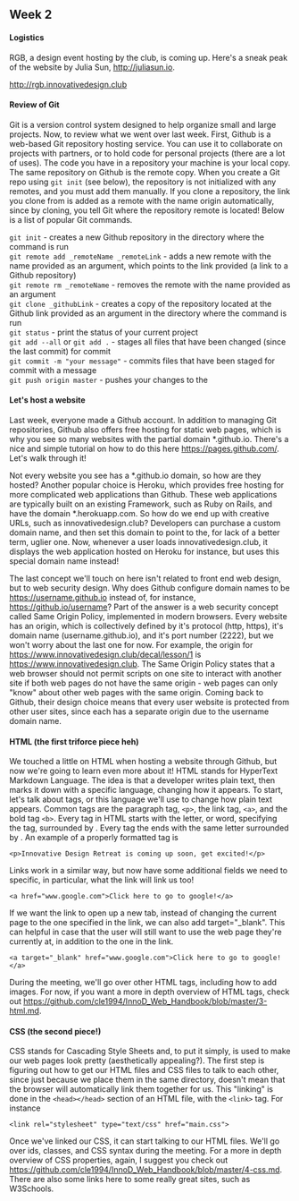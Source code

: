 ## Week 2

#### Logistics
RGB, a design event hosting by the club, is coming up. Here's a sneak peak of the website by Julia Sun, <http://juliasun.io>.

<http://rgb.innovativedesign.club>

#### Review of Git
Git is a version control system designed to help organize small and large projects. Now, to review what we went over last week. First, Github is a web-based Git repository hosting service. You can use it to collaborate on projects with partners, or to hold code for personal projects (there are a lot of uses). The code you have in a repository your machine is your local copy. The same repository on Github is the remote copy. When you create a Git repo using `git init` (see below), the repository is not initialized with any remotes, and you must add them manually. If you clone a repository, the link you clone from is added as a remote with the name origin automatically, since by cloning, you tell Git where the repository remote is located! Below is a list of popular Git commands.

`git init` - creates a new Github repository in the directory where the command is run <br>
`git remote add _remoteName _remoteLink` - adds a new remote with the name provided as an argument, which points to the link provided (a link to a Github repository) <br>
`git remote rm _remoteName` - removes the remote with the name provided as an argument <br>
`git clone _githubLink` - creates a copy of the repository located at the Github link provided as an argument in the directory where the command is run <br>
`git status` - print the status of your current project <br>
`git add --all` or `git add .` - stages all files that have been changed (since the last commit) for commit <br>
`git commit -m "your message"` - commits files that have been staged for commit with a message <br>
`git push origin master` - pushes your changes to the <br>

#### Let's host a website
Last week, everyone made a Github account. In addition to managing Git repositories, Github also offers free hosting for static web pages, which is why you see so many websites with the partial domain \*.github.io. There's a nice and simple tutorial on how to do this here <https://pages.github.com/>. Let's walk through it!

Not every website you see has a \*.github.io domain, so how are they hosted? Another popular choice is Heroku, which provides free hosting for more complicated web applications than Github. These web applications are typically built on an existing Framework, such as Ruby on Rails, and have the domain \*.herokuapp.com. So how do we end up with creative URLs, such as innovativedesign.club? Developers can purchase a custom domain name, and then set this domain to point to the, for lack of a better term, uglier one. Now, whenever a user loads innovativedesign.club, it displays the web application hosted on Heroku for instance, but uses this special domain name instead!

The last concept we'll touch on here isn't related to front end web design, but to web security design. Why does Github configure domain names to be https://username.github.io instead of, for instance, https://github.io/username? Part of the answer is a web security concept called Same Origin Policy, implemented in modern browsers. Every website has an origin, which is collectively defined by it's protocol (http, https), it's domain name (username.github.io), and it's port number (2222), but we won't worry about the last one for now. For example, the origin for https://www.innovativedesign.club/decal/lesson/1 is https://www.innovativedesign.club. The Same Origin Policy states that a web browser should not permit scripts on one site to interact with another site if both web pages do not have the same origin - web pages can only "know" about other web pages with the same origin. Coming back to Github, their design choice means that every user website is protected from other user sites, since each has a separate origin due to the username domain name.

#### HTML (the first triforce piece heh)
We touched a little on HTML when hosting a website through Github, but now we're going to learn even more about it! HTML stands for HyperText Markdown Language. The idea is that a developer writes plain text, then marks it down with a specific language, changing how it appears. To start, let's talk about tags, or this language we'll use to change how plain text appears. Common tags are the paragraph tag, `<p>`, the link tag, `<a>`, and the bold tag `<b>`. Every tag in HTML starts with the letter, or word, specifying the tag, surrounded by <tag>. Every tag the ends with the same letter surrounded by </tag>. An example of a properly formatted tag is

`<p>Innovative Design Retreat is coming up soon, get excited!</p>`

Links work in a similar way, but now have some additional fields we need to specific, in particular, what the link will link us too!

`<a href="www.google.com">Click here to go to google!</a>`

If we want the link to open up a new tab, instead of changing the current page to the one specified in the link, we can also add target="\_blank". This can helpful in case that the user will still want to use the web page they're currently at, in addition to the one in the link.

`<a target="_blank" href="www.google.com">Click here to go to google!</a>`

During the meeting, we'll go over other HTML tags, including how to add images. For now, if you want a more in depth overview of HTML tags, check out <https://github.com/cle1994/InnoD_Web_Handbook/blob/master/3-html.md>.

#### CSS (the second piece!)
CSS stands for Cascading Style Sheets and, to put it simply, is used to make our web pages look pretty (aesthetically appealing?). The first step is figuring out how to get our HTML files and CSS files to talk to each other, since just because we place them in the same directory, doesn't mean that the browser will automatically link them together for us. This "linking" is done in the `<head></head>` section of an HTML file, with the `<link>` tag. For instance

`<link rel="stylesheet" type="text/css" href="main.css">`

Once we've linked our CSS, it can start talking to our HTML files. We'll go over ids, classes, and CSS syntax during the meeting. For a more in depth overview of CSS properties, again, I suggest you check out <https://github.com/cle1994/InnoD_Web_Handbook/blob/master/4-css.md>. There are also some links here to some really great sites, such as W3Schools.
